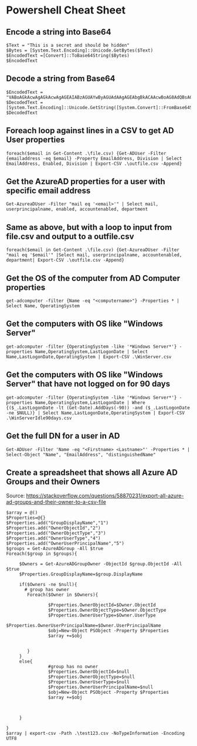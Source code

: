 # Powershell Cheat Sheet
## Encode a string into Base64
```
$Text = "This is a secret and should be hidden"
$Bytes = [System.Text.Encoding]::Unicode.GetBytes($Text)
$EncodedText =[Convert]::ToBase64String($Bytes)
$EncodedText
```

## Decode a string from Base64
```
$EncodedText = "VABoAGkAcwAgAGkAcwAgAGEAIABzAGUAYwByAGUAdAAgAGEAbgBkACAAcwBoAG8AdQBsAGQAIABiAGUAIABoAGkAZABkAGUAbgA="
$DecodedText = [System.Text.Encoding]::Unicode.GetString([System.Convert]::FromBase64String($EncodedText))
$DecodedText
```

## Foreach loop against lines in a CSV to get AD User properties
```
foreach($email in Get-Content .\file.csv) {Get-ADUser -Filter {emailaddress -eq $email} -Property EmailAddress, Division | Select EmailAddress, Enabled, Division | Export-CSV .\outfile.csv -Append}
```

## Get the AzureAD properties for a user with specific email address
```
Get-AzureaDUser -Filter "mail eq '<email>'" | Select mail, userprincipalname, enabled, accountenabled, department
```
## Same as above, but with a loop to input from file.csv and output to a outfile.csv
```
foreach($email in Get-Content .\file.csv) {Get-AzureaDUser -Filter "mail eq '$email'" |Select mail, userprincipalname, accountenabled, department| Export-CSV .\outfile.csv -Append}
```

## Get the OS of the computer from AD Computer properties
```
get-adcomputer -filter {Name -eq "<computername>"} -Properties * | Select Name, OperatingSystem
```

## Get the computers with OS like "Windows Server"
```
get-adcomputer -filter {OperatingSystem -like '*Windows Server*'} -properties Name,OperatingSystem,LastLogonDate | Select Name,LastLogonDate,OperatingSystem | Export-CSV .\WinServer.csv
```

## Get the computers with OS like "Windows Server" that have not logged on for 90 days
```
get-adcomputer -filter {OperatingSystem -like '*Windows Server*'} -properties Name,OperatingSystem,LastLogonDate | Where {($_.LastLogonDate -lt (Get-Date).AddDays(-90)) -and ($_.LastLogonDate -ne $NULL)} | Select Name,LastLogonDate,OperatingSystem | Export-CSV .\WinServerIdle90days.csv
```

## Get the full DN for a user in AD
```
Get-ADUser -Filter 'Name -eq "<Firstname> <Lastname>"' -Properties * | Select-Object "Name", "EmailAddress", "distinguishedName"
```

## Create a spreadsheet that shows all Azure AD Groups and their Owners
Source: https://stackoverflow.com/questions/58870231/export-all-azure-ad-groups-and-their-owner-to-a-csv-file
```
$array = @()
$Properties=@{}
$Properties.add("GroupDisplayName","1")
$Properties.add("OwnerObjectId","2")
$Properties.add("OwnerObjectType","3")
$Properties.add("OwnerUserType","4")
$Properties.add("OwnerUserPrincipalName","5")
$groups = Get-AzureADGroup -All $true
Foreach($group in $groups){
     
     $Owners = Get-AzureADGroupOwner -ObjectId $group.ObjectId -All $true
     $Properties.GroupDisplayName=$group.DisplayName
            
     if($Owners -ne $null){
       # group has owner
        Foreach($Owner in $Owners){
    
                $Properties.OwnerObjectId=$Owner.ObjectId
                $Properties.OwnerObjectType=$Owner.ObjectType
                $Properties.OwnerUserType=$Owner.UserType
                $Properties.OwnerUserPrincipalName=$Owner.UserPrincipalName
                $obj=New-Object PSObject -Property $Properties
                $array +=$obj 
    
    
        }
     }
     else{
                #group has no owner
                $Properties.OwnerObjectId=$null
                $Properties.OwnerObjectType=$null
                $Properties.OwnerUserType=$null
                $Properties.OwnerUserPrincipalName=$null
                $obj=New-Object PSObject -Property $Properties
                $array +=$obj  
 
 
 
     }

}
$array | export-csv -Path .\test123.csv -NoTypeInformation -Encoding UTF8
```
